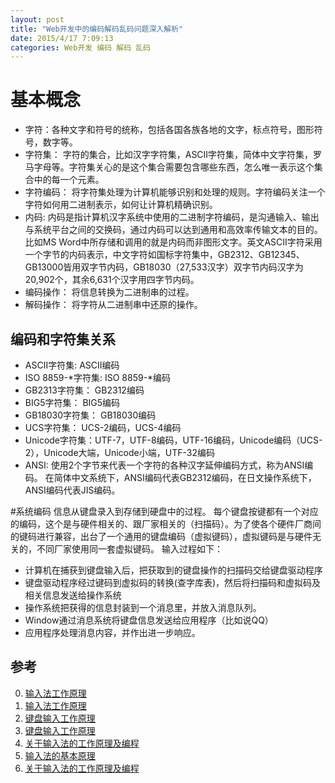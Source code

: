 ```yaml
---
layout: post
title: "Web开发中的编码解码乱码问题深入解析"
date: 2015/4/17 7:09:13 
categories: Web开发 编码 解码 乱码
---
```


# 基本概念
+ 字符：各种文字和符号的统称，包括各国各族各地的文字，标点符号，图形符号，数字等。
+ 字符集： 字符的集合，比如汉字字符集，ASCII字符集，简体中文字符集，罗马字母等。字符集关心的是这个集合需要包含哪些东西，怎么唯一表示这个集合中的每一个元素。
+ 字符编码： 将字符集处理为计算机能够识别和处理的规则。字符编码关注一个字符如何用二进制表示，如何让计算机精确识别。
+ 内码: 内码是指计算机汉字系统中使用的二进制字符编码，是沟通输入、输出与系统平台之间的交换码，通过内码可以达到通用和高效率传输文本的目的。比如MS Word中所存储和调用的就是内码而非图形文字。英文ASCII字符采用一个字节的内码表示，中文字符如国标字符集中，GB2312、GB12345、GB13000皆用双字节内码，GB18030（27,533汉字）双字节内码汉字为20,902个，其余6,631个汉字用四字节内码。
+ 编码操作： 将信息转换为二进制串的过程。
+ 解码操作： 将字符从二进制串中还原的操作。

## 编码和字符集关系
+ ASCII字符集: ASCII编码
+ ISO 8859-\*字符集: ISO 8859-\*编码 
+ GB2313字符集： GB2312编码
+ BIG5字符集： BIG5编码
+ GB18030字符集： GB18030编码
+ UCS字符集： UCS-2编码，UCS-4编码
+ Unicode字符集：UTF-7，UTF-8编码，UTF-16编码，Unicode编码（UCS-2），Unicode大端，Unicode小端，UTF-32编码
+ ANSI: 使用2个字节来代表一个字符的各种汉字延伸编码方式，称为ANSI编码。 在简体中文系统下，ANSI编码代表GB2312编码，在日文操作系统下，ANSI编码代表JIS编码。 

#系统编码
信息从键盘录入到存储到硬盘中的过程。
每个键盘按键都有一个对应的编码，这个是与硬件相关的、跟厂家相关的（扫描码）。为了使各个硬件厂商间的键码进行兼容，出台了一个通用的键盘编码（虚拟键码），虚拟键码是与硬件无关的，不同厂家使用同一套虚拟键码。
输入过程如下：
+ 计算机在捕获到键盘输入后，把获取到的键盘操作的扫描码交给键盘驱动程序  
+ 键盘驱动程序经过键码到虚拟码的转换(查字库表)，然后将扫描码和虚拟码及相关信息发送给操作系统
+ 操作系统把获得的信息封装到一个消息里，并放入消息队列。
+ Window通过消息系统将键盘信息发送给应用程序（比如说QQ）
+ 应用程序处理消息内容，并作出进一步响应。


## 参考
0. [输入法工作原理][0]
1. [输入法工作原理][1]
2. [键盘输入工作原理][2]
3. [键盘输入工作原理][3]
4. [关于输入法的工作原理及编程][4]
5. [输入法的基本原理][5]
6. [关于输入法的工作原理及编程][6]








[0]: http://blog.csdn.net/shuilan0066/article/details/6883629 "输入法工作原理"
[1]: http://www.xp85.com/html/article-98-3220.html "输入法工作原理"
[2]: https://msdn.microsoft.com/zh-cn/library/ms171535v "键盘输入工作原理"
[3]: http://blog.csdn.net/zztfj/article/details/5106832 "键盘输入工作原理"
[4]: http://blog.csdn.net/xiajian2010/article/details/23596865 "关于输入法的工作原理及编程"
[5]: http://blog.163.com/zhao_a_s/blog/static/21635295200791810554941/ "输入法的基本原理"
[6]: http://m.blog.csdn.net/blog/xiajian2010/23596865 "关于输入法的工作原理及编程"